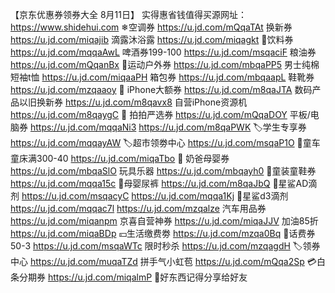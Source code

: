 【京东优惠券领券大全 8月11日】
实得惠省钱值得买源网址：https://www.shidehui.com
❄空调券
https://u.jd.com/mQqaTAt
换新券
https://u.jd.com/miqajib
滴露沐浴露
https://u.jd.com/miqagkt
🥤饮料券
https://u.jd.com/mqqaAwL
啤酒券199-100
https://u.jd.com/msqaciF
粮油券
https://u.jd.com/mQqanBx
🏻运动户外券
https://u.jd.com/mbqaPP5
男士纯棉短袖t恤
https://u.jd.com/miqaaPH
箱包券
https://u.jd.com/mbqaapL
鞋靴券
https://u.jd.com/mzqaaoy
 iPhone大额券
https://u.jd.com/m8qaJTA
数码产品以旧换新券
https://u.jd.com/m8qavx8
自营iPhone资源机
https://u.jd.com/m8qaygC
🏻 拍拍严选券
https://u.jd.com/mQqaDOY
平板/电脑券
https://u.jd.com/mqqaNi3
https://u.jd.com/m8qaPWK
🏷学生专享券
https://u.jd.com/mqqayAW
🏷超市领劵中心
https://u.jd.com/msqaP1O
🛴童车童床满300-40
https://u.jd.com/miqaTbo
🏻 奶爸母婴券
https://u.jd.com/mbqaSlO
玩具乐器
https://u.jd.com/mbqayh0
🏻童装童鞋券
https://u.jd.com/mqqa15c
🏻母婴尿裤
https://u.jd.com/m8qaJbQ
🏻星鲨AD滴剂
https://u.jd.com/msqacyC
https://u.jd.com/mqqa1Kj
🏻星鲨d3滴剂
https://u.jd.com/mqqac7l
https://u.jd.com/mzqalze
汽车用品券
https://u.jd.com/miqanpm
京喜自营神券
https://u.jd.com/miqaJJV
加油85折
https://u.jd.com/miqaBDp
💴生活缴费劵
https://u.jd.com/mzqa0Bq
🏻话费券50-3
https://u.jd.com/msqaWTc
限时秒杀
https://u.jd.com/mzqagdH
🏷领券中心
https://u.jd.com/muqaTZd
拼手气小虹苞
https://u.jd.com/mQqa2Sp
💳白条分期券
https://u.jd.com/miqalmP
🥳好东西记得分享给好友
